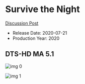 # Survive the Night

[Discussion Post](https://www.avsforum.com/threads/bass-eq-for-filtered-movies.2995212/post-59986830)

* Release Date: 2020-07-21
* Production Year: 2020

## DTS-HD MA 5.1

![img 0](https://i.imgur.com/rLnofiC.jpg)

![img 1](https://i.imgur.com/8Zr2hWm.png)

